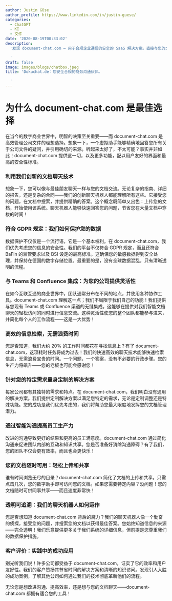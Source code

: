 ```yaml
---
author: Justin Güse
author_profile: https://www.linkedin.com/in/justin-guese/
categories:
  - ChatGPT
  - KI
  - 文件
date: '2020-08-19T00:33:02'
description:
  '发现 document-chat.com – 用于合规企业通信的安全的 SaaS 解决方案。直接与您的文档聊天，优化知识传递！

  '
draft: false
image: images/blogs/chatbox.jpeg
title: 'Dokuchat.de：您安全合规的商务沟通伙伴。

  '
---
```


# 为什么 document-chat.com 是最佳选择

在当今的数字商业世界中，明智的决策至关重要——而 document-chat.com 是高效管理公司文件的理想选择。想象一下，一个虚拟助手能够精确地回答您所有关于公司文件的疑问，并引用确切的来源。听起来太好了，不太可能？事实并非如此！document-chat.com 提供这一切，以及更多功能，配以用户友好的界面和最高的安全性标准。

### 利用我们创新的文档聊天技术

想象一下，您可以像与最佳朋友聊天一样与您的文档交流。无论复杂的指南、详细的报告，还是复杂的合同——我们的创新聊天机器人都能理解所有这些。它接受您的问题，在文档中搜索，并提供精确的答案。这个概念既简单又出色：上传您的文档，开始使用该系统。聊天机器人能够快速回答您的问题，节省您在大量文档中穿梭的时间！

### 符合 GDPR 规定：我们如何保护您的数据

数据保护不仅仅是一个流行语，它是一个基本权利。在 document-chat.com，我们优先考虑您的信息的安全性。我们的平台不仅符合 GDPR 规定，而且还符合 BaFin 的监管要求以及 BSI 设定的最高标准。这确保您的敏感数据得到安全处理，并保持在德国的数字存储位置。最重要的是，没有全球数据混乱，只有清晰透明的流程。

### 与 Teams 和 Confluence 集成：为您的公司提供灵活性

在如今互联互通的商业世界中，团队通常分布在不同的地点，并使用各种协作工具。document-chat.com 理解这一点；我们不局限于我们自己的功能！我们提供与您现有 Teams 或 Confluence 渠道的无缝集成。这能够在提供对我们智能文档聊天的轻松访问的同时进行信息交流。这种灵活性使您的整个团队都能参与进来，并简化每个人的工作流程——这是一大优势！

### 高效的信息检索，无需浪费时间

您是否知道，我们大约 20% 的工作时间都花在寻找信息上？有了 document-chat.com，这项耗时任务将成为过去！我们的快速高效的聊天技术能够快速检索信息，无需浪费宝贵的时间。一个问题，一个答案，没有不必要的行政步骤。您的生产力将飙升——您的老板也可能会感谢您！

### 针对您的特定需求量身定制的解决方案

每家公司都有其独特的需求和特点。在 document-chat.com，我们明白没有通用的解决方案。我们提供定制解决方案以满足您特定的需求，无论是定制调整还是特殊功能。您的成功是我们优先考虑的，我们将帮助您最大限度地发挥您的文档管理潜力。

### 通过智能沟通提高员工生产力

改进的沟通导致更好的结果和更高的员工满意度。document-chat.com 通过简化沟通来促进团队内部的互动和知识共享。您是否准备好消除沟通障碍？有了我们，您的团队不仅会更有效率，而且也会更快乐！

### 您的文档随时可用：轻松上传和共享

谁有时间浏览无尽的目录？document-chat.com 简化了文档的上传和共享。只需点击几次，您的数字助手即可访问您的文档。如果您需要特定内容？没问题！您的文档随时可供同事共享——而且速度非常快！

### 透明可追溯：我们的聊天机器人如何运作

您是否想知道 document-chat.com 背后的魔力？我们的聊天机器人像一个勤奋的侦探，接受您的问题，并搜索您的文档以获得最佳答案。您始终知道信息的来源——完全透明！我们乐意提供更多关于我们系统的详细信息，但前提是您尊重我们的数据保护措施。

### 客户评价：实践中的成功应用

别光听我们说！许多公司都受益于 document-chat.com，证实了它的效率和用户友好性。我们的客户赞扬其节省时间的解决方案和清晰的知识访问。发现引人入胜的成功案例，了解其他公司如何通过我们的技术彻底革新他们的流程。

无论您是想改进沟通、提高效率，还是想与您的文档聊天——document-chat.com 都拥有适合您的工具！
